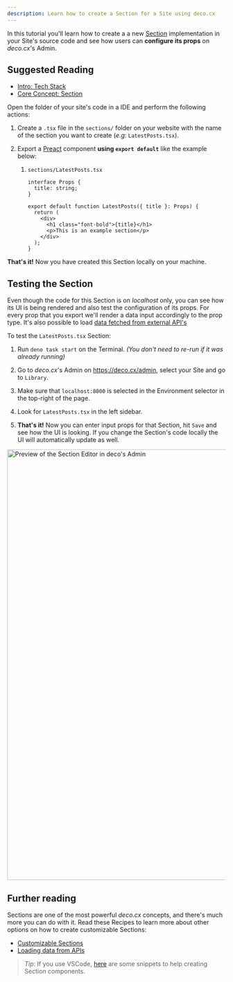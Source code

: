 ```yaml
---
description: Learn how to create a Section for a Site using deco.cx
---
```


In this tutorial you'll learn how to create a a new
[Section](/docs/en/concepts/section) implementation in your Site's source code
and see how users can **configure its props** on _deco.cx_'s Admin.

## Suggested Reading

- [Intro: Tech Stack](http:///docs/en/introduction/tech-stack)
- [Core Concept: Section](/docs/en/concepts/section)

Open the folder of your site's code in a IDE and perform the following actions:

1. Create a `.tsx` file in the `sections/` folder on your website with the name
   of the section you want to create (_e.g_: `LatestPosts.tsx`).

2. Export a [Preact](https://preactjs.com/) component **using `export default`**
   like the example below:

   1. `sections/LatestPosts.tsx`

      ```tsx
      interface Props {
        title: string;
      }

      export default function LatestPosts({ title }: Props) {
        return (
          <div>
            <h1 class="font-bold">{title}</h1>
            <p>This is an example section</p>
          </div>
        );
      }
      ```

**That's it!** Now you have created this Section locally on your machine.

## Testing the Section

Even though the code for this Section is on _localhost_ only, you can see how
its UI is being rendered and also test the configuration of its props. For every
prop that you export we'll render a data input accordingly to the prop type.
It's also possible to load
[data fetched from external API's](/docs/en/tutorials/data-fetching)

To test the `LatestPosts.tsx` Section:

1. Run `deno task start` on the Terminal. _(You don't need to re-run if it was
   already running)_

2. Go to _deco.cx_'s Admin on https://deco.cx/admin, select your Site and go to
   `Library`.

3. Make sure that `localhost:8000` is selected in the Environment selector in
   the top-right of the page.

4. Look for `LatestPosts.tsx` in the left sidebar.

5. **That's it!** Now you can enter input props for that Section, hit `Save` and
   see how the UI is looking. If you change the Section's code locally the UI
   will automatically update as well.

<img width="994" alt="Preview of the Section Editor in deco's Admin" src="https://user-images.githubusercontent.com/18706156/225371920-e1c35a7a-c994-4b96-b9bd-554caab02455.png">

## Further reading

Sections are one of the most powerful _deco.cx_ concepts, and there's much more
you can do with it. Read these Recipes to learn more about other options on how
to create customizable Sections:

- [Customizable Sections](/docs/en/recipes/customizable-sections)
- [Loading data from APIs](/docs/en/tutorials/data-fetching)

> _Tip_: If you use VSCode,
> [here](https://gist.github.com/lucis/9ac9756ce7df18033d53e5c03ad8a62d) are
> some snippets to help creating Section components.
